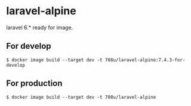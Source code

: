 # laravel-alpine
laravel 6.* ready for image.

## For develop
```
$ docker image build --target dev -t 708u/laravel-alpine:7.4.3-for-develop    
```

## For production

```
$ docker image build --target dev -t 708u/laravel-alpine
```
